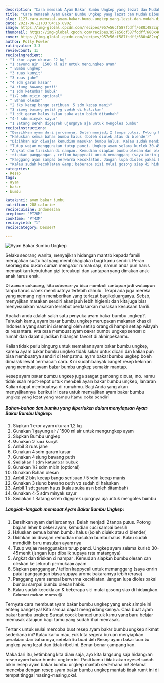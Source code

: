 ```yaml
---
description: "Cara memasak Ayam Bakar Bumbu Ungkep yang lezat dan Mudah Dibuat"
title: "Cara memasak Ayam Bakar Bumbu Ungkep yang lezat dan Mudah Dibuat"
slug: 1127-cara-memasak-ayam-bakar-bumbu-ungkep-yang-lezat-dan-mudah-dibuat
date: 2021-06-11T03:04:16.890Z
image: https://img-global.cpcdn.com/recipes/957e56cf587fcdff/680x482cq70/ayam-bakar-bumbu-ungkep-foto-resep-utama.jpg
thumbnail: https://img-global.cpcdn.com/recipes/957e56cf587fcdff/680x482cq70/ayam-bakar-bumbu-ungkep-foto-resep-utama.jpg
cover: https://img-global.cpcdn.com/recipes/957e56cf587fcdff/680x482cq70/ayam-bakar-bumbu-ungkep-foto-resep-utama.jpg
author: Polly Fowler
ratingvalue: 3.3
reviewcount: 11
recipeingredient:
- "1 ekor ayam ukuran 12 kg"
- "1 gayung air  1500 ml air untuk mengungkep ayam"
- " Bumbu ungkep"
- "3 ruas kunyit"
- "3 ruas jahe"
- "4 sdm garam kasar"
- "4 siung bawang putih"
- "1 sdm ketumbar bubuk"
- "1/2 sdm micin optional"
- " Bahan olesan"
- "2 bks kecap bango seribuan  5 sdm kecap manis"
- "3 siung bawang putih yg sudah di haluskan"
- "1 sdt garam halus kalau suka asin boleh ditambah"
- "4-5 sdm minyak sayur"
- "1 Batang sereh digeprek ujungnya aja untuk mengoles bumbu"
recipeinstructions:
- "Bersihkan ayam dari jeroannya. Belah menjadi 2 tanpa putus. Potong bagian leher &amp; ceker ayam, kemudian cuci sampai bersih"
- "Haluskan semua bahan bumbu halus (boleh diulek atau di blender)"
- "Didihkan air diwajan kemudian masukan bumbu halus. Kalau sudah mendidih baru masukan ayam nya"
- "Tutup wajan menggunakan tutup panci. Ungkep ayam selama kurleb 30-45 menit (jangan lupa dibalik supaya rata matangnya)"
- "Angkat dan tiriskan di nampan. Kemudian siapkan bumbu olesan dan oleskan ke seluruh permukaan ayam"
- "Siapkan panggangan / teflon happycall untuk memanggang (saya kmrin pakai panggangan biasa supaya aroma bakarannya lebih terasa)"
- "Panggang ayam sampai berwarna kecoklatan. Jangan lupa dioles pakai bumbu sampai bumbu olesan habis."
- "Kalau sudah kecoklatan &amp; beberapa sisi mulai gosong siap di hidangkan. Selamat makan moms 😋"
categories:
- Resep
tags:
- ayam
- bakar
- bumbu

katakunci: ayam bakar bumbu 
nutrition: 288 calories
recipecuisine: Indonesian
preptime: "PT26M"
cooktime: "PT43M"
recipeyield: "1"
recipecategory: Dessert

---
```



![Ayam Bakar Bumbu Ungkep](https://img-global.cpcdn.com/recipes/957e56cf587fcdff/680x482cq70/ayam-bakar-bumbu-ungkep-foto-resep-utama.jpg)

Selaku seorang wanita, menyajikan hidangan mantab kepada famili merupakan suatu hal yang membahagiakan bagi kamu sendiri. Peran seorang ibu bukan cuman mengatur rumah saja, namun anda pun harus memastikan kebutuhan gizi tercukupi dan santapan yang dimakan anak-anak harus enak.

Di zaman  sekarang, kita sebenarnya bisa membeli santapan jadi walaupun tanpa harus capek membuatnya terlebih dahulu. Tetapi ada juga mereka yang memang ingin memberikan yang terlezat bagi keluarganya. Sebab, menyajikan masakan sendiri akan jauh lebih higienis dan kita juga bisa menyesuaikan masakan tersebut berdasarkan masakan kesukaan famili. 



Apakah anda adalah salah satu penyuka ayam bakar bumbu ungkep?. Tahukah kamu, ayam bakar bumbu ungkep merupakan makanan khas di Indonesia yang saat ini disenangi oleh setiap orang di hampir setiap wilayah di Nusantara. Kita bisa membuat ayam bakar bumbu ungkep sendiri di rumah dan dapat dijadikan hidangan favorit di akhir pekanmu.

Kalian tidak perlu bingung untuk memakan ayam bakar bumbu ungkep, karena ayam bakar bumbu ungkep tidak sukar untuk dicari dan kalian pun bisa membuatnya sendiri di tempatmu. ayam bakar bumbu ungkep boleh dimasak lewat bermacam cara. Kini sudah banyak banget resep kekinian yang membuat ayam bakar bumbu ungkep semakin mantap.

Resep ayam bakar bumbu ungkep juga sangat gampang dibuat, lho. Kamu tidak usah repot-repot untuk membeli ayam bakar bumbu ungkep, lantaran Kalian dapat membuatnya di rumahmu. Bagi Anda yang akan menyajikannya, berikut ini cara untuk menyajikan ayam bakar bumbu ungkep yang lezat yang mampu Kamu coba sendiri.

<!--inarticleads1-->

##### Bahan-bahan dan bumbu yang diperlukan dalam menyiapkan Ayam Bakar Bumbu Ungkep:

1. Siapkan 1 ekor ayam ukuran 1,2 kg
1. Gunakan 1 gayung air / 1500 ml air untuk mengungkep ayam
1. Siapkan  Bumbu ungkep
1. Gunakan 3 ruas kunyit
1. Ambil 3 ruas jahe
1. Gunakan 4 sdm garam kasar
1. Gunakan 4 siung bawang putih
1. Sediakan 1 sdm ketumbar bubuk
1. Gunakan 1/2 sdm micin (optional)
1. Gunakan  Bahan olesan
1. Ambil 2 bks kecap bango seribuan / 5 sdm kecap manis
1. Gunakan 3 siung bawang putih yg sudah di haluskan
1. Ambil 1 sdt garam halus (kalau suka asin boleh ditambah)
1. Gunakan 4-5 sdm minyak sayur
1. Sediakan 1 Batang sereh digeprek ujungnya aja untuk mengoles bumbu




<!--inarticleads2-->

##### Langkah-langkah membuat Ayam Bakar Bumbu Ungkep:

1. Bersihkan ayam dari jeroannya. Belah menjadi 2 tanpa putus. Potong bagian leher &amp; ceker ayam, kemudian cuci sampai bersih
1. Haluskan semua bahan bumbu halus (boleh diulek atau di blender)
1. Didihkan air diwajan kemudian masukan bumbu halus. Kalau sudah mendidih baru masukan ayam nya
1. Tutup wajan menggunakan tutup panci. Ungkep ayam selama kurleb 30-45 menit (jangan lupa dibalik supaya rata matangnya)
1. Angkat dan tiriskan di nampan. Kemudian siapkan bumbu olesan dan oleskan ke seluruh permukaan ayam
1. Siapkan panggangan / teflon happycall untuk memanggang (saya kmrin pakai panggangan biasa supaya aroma bakarannya lebih terasa)
1. Panggang ayam sampai berwarna kecoklatan. Jangan lupa dioles pakai bumbu sampai bumbu olesan habis.
1. Kalau sudah kecoklatan &amp; beberapa sisi mulai gosong siap di hidangkan. Selamat makan moms 😋




Ternyata cara membuat ayam bakar bumbu ungkep yang enak simple ini enteng banget ya! Kita semua dapat menghidangkannya. Cara buat ayam bakar bumbu ungkep Sangat cocok banget untuk kamu yang baru belajar memasak ataupun bagi kamu yang sudah lihai memasak.

Tertarik untuk mulai mencoba buat resep ayam bakar bumbu ungkep nikmat sederhana ini? Kalau kamu mau, yuk kita segera buruan menyiapkan peralatan dan bahannya, setelah itu buat deh Resep ayam bakar bumbu ungkep yang lezat dan tidak ribet ini. Benar-benar gampang kan. 

Maka dari itu, ketimbang kita diam saja, ayo kita langsung saja hidangkan resep ayam bakar bumbu ungkep ini. Pasti kamu tiidak akan nyesel sudah bikin resep ayam bakar bumbu ungkep mantab sederhana ini! Selamat mencoba dengan resep ayam bakar bumbu ungkep mantab tidak rumit ini di tempat tinggal masing-masing,oke!.

